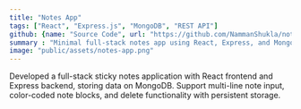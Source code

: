 ```yaml
---
title: "Notes App"
tags: ["React", "Express.js", "MongoDB", "REST API"]
github: {name: "Source Code", url: "https://github.com/NammanShukla/notes-app"}
summary : "Minimal full-stack notes app using React, Express, and MongoDB for persistent note management"
image: "public/assets/notes-app.png"
---
```


Developed a full-stack sticky notes application with React frontend and Express backend, storing data on MongoDB. Support multi-line note input, color-coded note blocks, and delete functionality with persistent storage.
